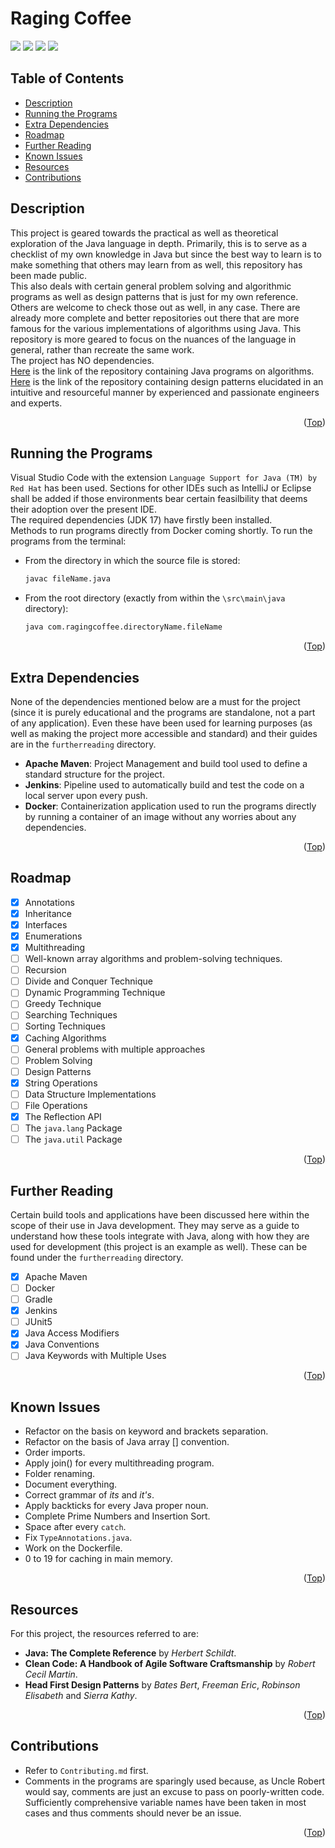 # Raging Coffee

<div id="top"></div>
<span>
  <img src="https://img.shields.io/badge/Java-orange?style=for-the-badge&logo=java&logoColor=orange" />
  <img src="https://img.shields.io/badge/apache_maven-C71A36?style=for-the-badge&logo=apachemaven&logoColor=white" />
  <img src="https://img.shields.io/badge/Docker-2CA5E0?style=for-the-badge&logo=docker&logoColor=white" />
  <img src="https://img.shields.io/badge/Jenkins-D24939?style=for-the-badge&logo=Jenkins&logoColor=white" />
</span>


## Table of Contents

- [Description](#description)
- [Running the Programs](#running-the-programs)
- [Extra Dependencies](#extra-dependencies)
- [Roadmap](#roadmap)
- [Further Reading](#further-reading)
- [Known Issues](#known-issues)
- [Resources](#resources)
- [Contributions](#contributions)


## Description

This project is geared towards the practical as well as theoretical exploration of the Java language in depth. Primarily, this is to serve as a checklist of my own knowledge in Java but since the best way to learn is to make something that others may learn from as well, this repository has been made public.<br />
This also deals with certain general problem solving and algorithmic programs as well as design patterns that is just for my own reference. Others are welcome to check those out as well, in any case. There are already more complete and better repositories out there that are more famous for the various implementations of algorithms using Java. This repository is more geared to focus on the nuances of the language in general, rather than recreate the same work.<br />
The project has NO dependencies.<br />
<a href="https://github.com/TheAlgorithms/Java">Here</a> is the link of the repository containing Java programs on algorithms.<br />
<a href="https://github.com/iluwatar/java-design-patterns">Here</a> is the link of the repository containing design patterns elucidated in an intuitive and resourceful manner by experienced and passionate engineers and experts.


<p align="right">(<a href="#top">Top</a>)</p>


## Running the Programs

Visual Studio Code with the extension `Language Support for Java (TM) by Red Hat` has been used. Sections for other IDEs such as IntelliJ or Eclipse shall be added if those environments bear certain feasilbility that deems their adoption over the present IDE.<br />
The required dependencies (JDK 17) have firstly been installed.<br />
Methods to run programs directly from Docker coming shortly. To run the programs from the terminal:
- From the directory in which the source file is stored:
  ```sh
  javac fileName.java
  ```
- From the root directory (exactly from within the `\src\main\java` directory):
  ```sh
  java com.ragingcoffee.directoryName.fileName
  ```

<p align="right">(<a href="#top">Top</a>)</p>


## Extra Dependencies

None of the dependencies mentioned below are a must for the project (since it is purely educational and the programs are standalone, not a part of any application). Even these have been used for learning purposes (as well as making the project more accessible and standard) and their guides are in the `furtherreading` directory.
- **Apache Maven**: Project Management and build tool used to define a standard structure for the project.
- **Jenkins**: Pipeline used to automatically build and test the code on a local server upon every push.
- **Docker**: Containerization application used to run the programs directly by running a container of an image without any worries about any dependencies.

<p align="right">(<a href="#top">Top</a>)</p>


## Roadmap

- [x] Annotations
- [x] Inheritance
- [x] Interfaces
- [x] Enumerations
- [x] Multithreading
- [ ] Well-known array algorithms and problem-solving techniques.
- [ ] Recursion
- [ ] Divide and Conquer Technique
- [ ] Dynamic Programming Technique
- [ ] Greedy Technique
- [ ] Searching Techniques
- [ ] Sorting Techniques
- [x] Caching Algorithms
- [ ] General problems with multiple approaches
- [ ] Problem Solving
- [ ] Design Patterns
- [x] String Operations
- [ ] Data Structure Implementations
- [ ] File Operations
- [x] The Reflection API
- [ ] The `java.lang` Package
- [ ] The `java.util` Package

<p align="right">(<a href="#top">Top</a>)</p>


## Further Reading

Certain build tools and applications have been discussed here within the scope of their use in Java development. They may serve as a guide to understand how these tools integrate with Java, along with how they are used for development (this project is an example as well). These can be found under the `furtherreading` directory.
- [x] Apache Maven
- [ ] Docker
- [ ] Gradle
- [x] Jenkins
- [ ] JUnit5
- [x] Java Access Modifiers
- [x] Java Conventions
- [ ] Java Keywords with Multiple Uses

<p align="right">(<a href="#top">Top</a>)</p>


## Known Issues

- Refactor on the basis on keyword and brackets separation.
- Refactor on the basis of Java array [] convention.
- Order imports.
- Apply join() for every multithreading program.
- Folder renaming.
- Document everything.
- Correct grammar of *its* and *it's*.
- Apply backticks for every Java proper noun.
- Complete Prime Numbers and Insertion Sort.
- Space after every `catch`.
- Fix `TypeAnnotations.java`.
- Work on the Dockerfile.
- 0 to 19 for caching in main memory.

<p align="right">(<a href="#top">Top</a>)</p>


## Resources

For this project, the resources referred to are:
- **Java: The Complete Reference** by *Herbert Schildt*.
- **Clean Code: A Handbook of Agile Software Craftsmanship** by *Robert Cecil Martin*.
- **Head First Design Patterns** by *Bates Bert*, *Freeman Eric*, *Robinson Elisabeth* and *Sierra Kathy*.

<p align="right">(<a href="#top">Top</a>)</p>


## Contributions

- Refer to `Contributing.md` first.
- Comments in the programs are sparingly used because, as Uncle Robert would say, comments are just an excuse to pass on poorly-written code. Sufficiently comprehensive variable names have been taken in most cases and thus comments should never be an issue.

<p align="right">(<a href="#top">Top</a>)</p>